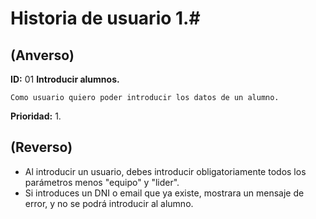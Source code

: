 # Historia de usuario 1.#

## **(Anverso)**

**ID:** 01 **Introducir alumnos.**

`Como usuario quiero poder introducir los datos de un alumno.`

**Prioridad:** 1.

## **(Reverso)**
	
- Al introducir un usuario, debes introducir obligatoriamente todos los parámetros menos "equipo" y "lider".
- Si introduces un DNI o email que ya existe, mostrara un mensaje de error, y no se podrá introducir al alumno.